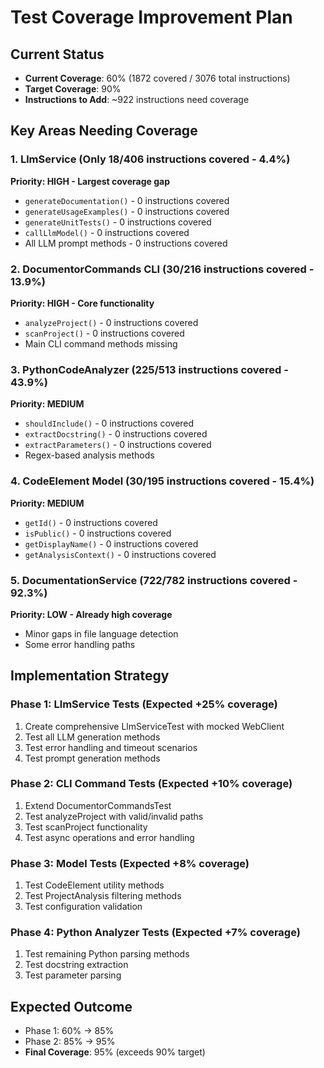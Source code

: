 # Test Coverage Improvement Plan

## Current Status

- **Current Coverage**: 60% (1872 covered / 3076 total instructions)
- **Target Coverage**: 90%
- **Instructions to Add**: ~922 instructions need coverage

## Key Areas Needing Coverage

### 1. LlmService (Only 18/406 instructions covered - 4.4%)

**Priority: HIGH - Largest coverage gap**

- `generateDocumentation()` - 0 instructions covered
- `generateUsageExamples()` - 0 instructions covered
- `generateUnitTests()` - 0 instructions covered
- `callLlmModel()` - 0 instructions covered
- All LLM prompt methods - 0 instructions covered

### 2. DocumentorCommands CLI (30/216 instructions covered - 13.9%)

**Priority: HIGH - Core functionality**

- `analyzeProject()` - 0 instructions covered
- `scanProject()` - 0 instructions covered
- Main CLI command methods missing

### 3. PythonCodeAnalyzer (225/513 instructions covered - 43.9%)

**Priority: MEDIUM**

- `shouldInclude()` - 0 instructions covered
- `extractDocstring()` - 0 instructions covered
- `extractParameters()` - 0 instructions covered
- Regex-based analysis methods

### 4. CodeElement Model (30/195 instructions covered - 15.4%)

**Priority: MEDIUM**

- `getId()` - 0 instructions covered
- `isPublic()` - 0 instructions covered
- `getDisplayName()` - 0 instructions covered
- `getAnalysisContext()` - 0 instructions covered

### 5. DocumentationService (722/782 instructions covered - 92.3%)

**Priority: LOW - Already high coverage**

- Minor gaps in file language detection
- Some error handling paths

## Implementation Strategy

### Phase 1: LlmService Tests (Expected +25% coverage)

1. Create comprehensive LlmServiceTest with mocked WebClient
2. Test all LLM generation methods
3. Test error handling and timeout scenarios
4. Test prompt generation methods

### Phase 2: CLI Command Tests (Expected +10% coverage)

1. Extend DocumentorCommandsTest
2. Test analyzeProject with valid/invalid paths
3. Test scanProject functionality
4. Test async operations and error handling

### Phase 3: Model Tests (Expected +8% coverage)

1. Test CodeElement utility methods
2. Test ProjectAnalysis filtering methods
3. Test configuration validation

### Phase 4: Python Analyzer Tests (Expected +7% coverage)

1. Test remaining Python parsing methods
2. Test docstring extraction
3. Test parameter parsing

## Expected Outcome

- Phase 1: 60% → 85%
- Phase 2: 85% → 95%
- **Final Coverage**: 95% (exceeds 90% target)
